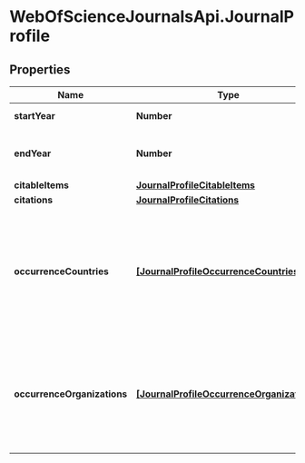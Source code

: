 # WebOfScienceJournalsApi.JournalProfile

## Properties

Name | Type | Description | Notes
------------ | ------------- | ------------- | -------------
**startYear** | **Number** | First year of the profile | [optional] 
**endYear** | **Number** | Last year of the profile (equal to the Report year) | [optional] 
**citableItems** | [**JournalProfileCitableItems**](JournalProfileCitableItems.md) |  | [optional] 
**citations** | [**JournalProfileCitations**](JournalProfileCitations.md) |  | [optional] 
**occurrenceCountries** | [**[JournalProfileOccurrenceCountries]**](JournalProfileOccurrenceCountries.md) | Information about of the top 10 countries and regions that have published materials in this journal in the past three years. | [optional] 
**occurrenceOrganizations** | [**[JournalProfileOccurrenceOrganizations]**](JournalProfileOccurrenceOrganizations.md) | Information about of the top 10 organizations that have published materials in this journal in the past three years. | [optional] 


